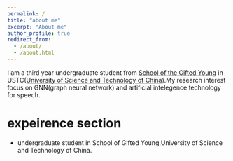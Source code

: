 ```yaml
---
permalink: /
title: "about me"
excerpt: "About me"
author_profile: true
redirect_from: 
  - /about/
  - /about.html
---
```



I am a third year undergraduate student from [School of the Gifted Young](http://en.scgy.ustc.edu.cn/) in USTC([University of Science and Technology of China](https://www.ustc.edu.cn/)).My research interest focus on GNN(graph neural network) and artificial intelegence technology for speech.

# expeirence section
- undergraduate student in School of Gifted Young,University of Science and Technology of China.
